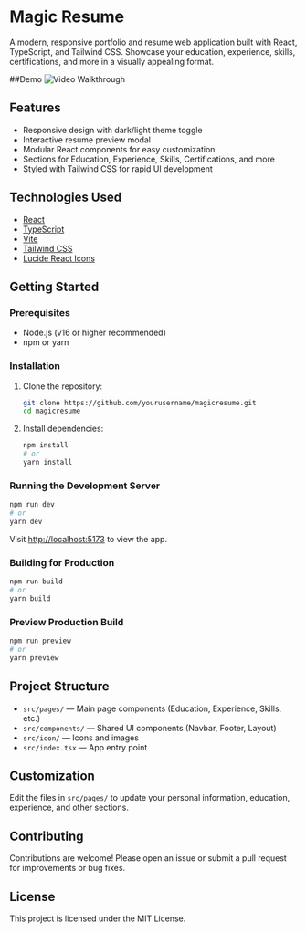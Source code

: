 # Magic Resume

A modern, responsive portfolio and resume web application built with React, TypeScript, and Tailwind CSS. Showcase your education, experience, skills, certifications, and more in a visually appealing format.

##Demo
<img src='https://github.com/github-pratik/Pratik_resv2/blob/main/resume2.gif' title='Video Walkthrough' width='' alt='Video Walkthrough' />

## Features
- Responsive design with dark/light theme toggle
- Interactive resume preview modal
- Modular React components for easy customization
- Sections for Education, Experience, Skills, Certifications, and more
- Styled with Tailwind CSS for rapid UI development

## Technologies Used
- [React](https://reactjs.org/)
- [TypeScript](https://www.typescriptlang.org/)
- [Vite](https://vitejs.dev/)
- [Tailwind CSS](https://tailwindcss.com/)
- [Lucide React Icons](https://lucide.dev/icons/)

## Getting Started

### Prerequisites
- Node.js (v16 or higher recommended)
- npm or yarn

### Installation
1. Clone the repository:
   ```bash
   git clone https://github.com/yourusername/magicresume.git
   cd magicresume
   ```
2. Install dependencies:
   ```bash
   npm install
   # or
   yarn install
   ```

### Running the Development Server
```bash
npm run dev
# or
yarn dev
```
Visit [http://localhost:5173](http://localhost:5173) to view the app.

### Building for Production
```bash
npm run build
# or
yarn build
```

### Preview Production Build
```bash
npm run preview
# or
yarn preview
```

## Project Structure
- `src/pages/` — Main page components (Education, Experience, Skills, etc.)
- `src/components/` — Shared UI components (Navbar, Footer, Layout)
- `src/icon/` — Icons and images
- `src/index.tsx` — App entry point

## Customization
Edit the files in `src/pages/` to update your personal information, education, experience, and other sections.

## Contributing
Contributions are welcome! Please open an issue or submit a pull request for improvements or bug fixes.

## License
This project is licensed under the MIT License.
